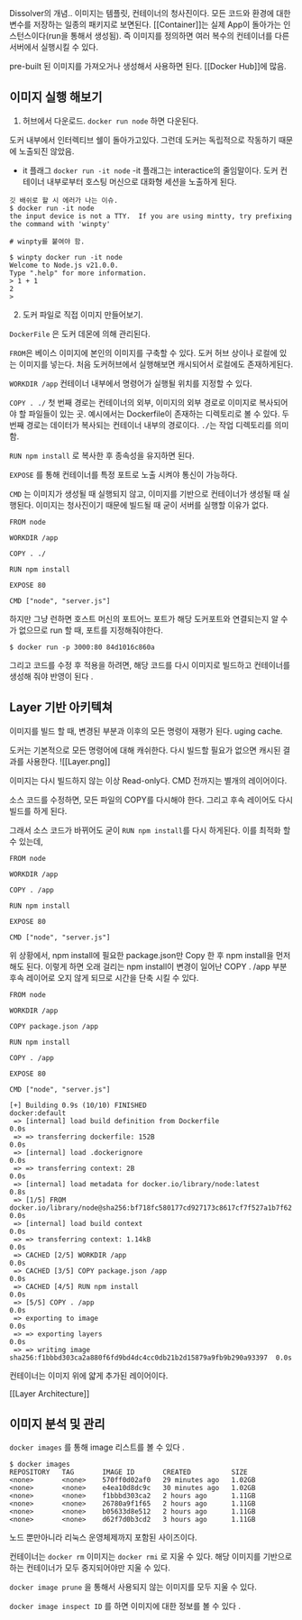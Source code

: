 
Dissolver의 개념.. 
이미지는 템플릿, 컨테이너의 청사진이다. 모든 코드와 환경에 대한 변수를 저장하는 일종의 패키지로 보면된다. 
[[Container]]는 실제 App이 돌아가는 인스턴스이다(run을 통해서 생성됨). 즉 이미지를 정의하면 여러 복수의 컨테이너를 다른 서버에서 실행시킬 수 있다. 

pre-built 된 이미지를 가져오거나 생성해서 사용하면 된다. 
[[Docker Hub]]에 많음. 

## 이미지 실행 해보기

1. 허브에서 다운로드. 
`docker run node` 하면 다운된다. 

도커 내부에서 인터렉티브 쉘이 돌아가고있다. 그런데 도커는 독립적으로 작동하기 때문에 노출되진 않았음. 

-  it 플래그
`docker run -it node` -it 플래그는 interactice의 줄임말이다.  도커 컨테이너 내부로부터 호스팅 머신으로 대화형 세션을 노출하게 된다. 


```
깃 배쉬로 할 시 에러가 나는 이슈.
$ docker run -it node
the input device is not a TTY.  If you are using mintty, try prefixing the command with 'winpty'

# winpty를 붙여야 함. 

$ winpty docker run -it node
Welcome to Node.js v21.0.0.
Type ".help" for more information.
> 1 + 1
2
>

```

2. 도커 파일로 직접 이미지 만들어보기.

`DockerFile` 은 도커 데몬에 의해 관리된다. 

`FROM`은 베이스 이미지에 본인의 이미지를 구축할 수 있다. 도커 허브 상이나 로컬에 있는 이미지를 넣는다.
처음 도커허브에서 실행해보면 캐시되어서 로컬에도 존재하게된다. 

`WORKDIR /app` 컨테이너 내부에서 명령어가 실행될 위치를 지정할 수 있다.

`COPY . ./` 
첫 번째 경로는 컨테이너의 외부, 이미지의 외부 경로로 이미지로 복사되어야 할 파일들이 있는 곳. 
예시에서는 Dockerfile이 존재하는 디렉토리로 볼 수 있다. 
두 번째 경로는 데이터가 복사되는 컨테이너 내부의 경로이다.  `./`는 작업 디렉토리를 의미함. 

`RUN npm install` 로 복사한 후 종속성을 유지하면 된다. 

`EXPOSE` 를 통해 컨테이너를 특정 포트로 노출 시켜야 통신이 가능하다.

`CMD` 는 이미지가 생성될 때 실행되지 않고, 이미지를 기반으로 컨테이너가 생성될 때 실행된다. 이미지는 청사진이기 때문에 빌드될 때 굳이 서버를 실행할 이유가 없다. 
```
FROM node

WORKDIR /app  

COPY . ./

RUN npm install

EXPOSE 80

CMD ["node", "server.js"]
```


하지만 그냥 런하면 호스트 머신의 포트어느 포트가 해당 도커포트와 연결되는지 알 수가 없으므로 run 할 때, 포트를 지정해줘야한다. 

`$ docker run -p 3000:80 84d1016c860a`


그리고 코드를 수정 후 적용을 하려면, 해당 코드를 다시 이미지로 빌드하고 컨테이너를 생성해 줘야 반영이 된다 .


## Layer 기반 아키텍쳐

이미지를 빌드 할 때, 변경된 부분과 이후의 모든 명령이 재평가 된다. 
uging cache.

도커는 기본적으로 모든 명령어에 대해 캐쉬한다. 다시 빌드할 필요가 없으면 캐시된 결과를 사용한다. 
![[Layer.png]]

이미지는 다시 빌드하지 않는 이상 Read-only다. 
CMD 전까지는 별개의 레이어이다. 

소스 코드를 수정하면, 모든 파일의 COPY를 다시해야 한다. 그리고 후속 레이어도 다시 빌드를 하게 된다. 

그래서 소스 코드가 바뀌어도  굳이
`RUN npm install`를 다시 하게된다. 이를 최적화 할 수 있는데, 

```
FROM node

WORKDIR /app

COPY . /app

RUN npm install

EXPOSE 80

CMD ["node", "server.js"]
```
위 상황에서, npm install에 필요한 package.json만 Copy 한 후 npm install을 먼저 해도 된다. 이렇게 하면 오래 걸리는 npm install이 변경이 일어난 COPY . /app 부분 후속 레이어로 오지 않게 되므로 시간을 단축 시킬 수 있다.
```
FROM node

WORKDIR /app

COPY package.json /app

RUN npm install

COPY . /app

EXPOSE 80

CMD ["node", "server.js"]
```


```
[+] Building 0.9s (10/10) FINISHED                                           docker:default
 => [internal] load build definition from Dockerfile                                   0.0s
 => => transferring dockerfile: 152B                                                   0.0s 
 => [internal] load .dockerignore                                                      0.0s 
 => => transferring context: 2B                                                        0.0s 
 => [internal] load metadata for docker.io/library/node:latest                         0.8s 
 => [1/5] FROM docker.io/library/node@sha256:bf718fc580177cd927173c8617cf7f527a1b7f62  0.0s
 => [internal] load build context                                                      0.0s 
 => => transferring context: 1.14kB                                                    0.0s 
 => CACHED [2/5] WORKDIR /app                                                          0.0s 
 => CACHED [3/5] COPY package.json /app                                                0.0s 
 => CACHED [4/5] RUN npm install                                                       0.0s 
 => [5/5] COPY . /app                                                                  0.0s 
 => exporting to image                                                                 0.0s 
 => => exporting layers                                                                0.0s 
 => => writing image sha256:f1bbbd303ca2a880f6fd9bd4dc4cc0db21b2d15879a9fb9b290a93397  0.0s
```

컨테이너는 이미지 위에 얇게 추가된 레이어이다. 


[[Layer Architecture]]


## 이미지 분석 및 관리

`docker images` 를 통해 image 리스트를 볼 수 있다 .

```
$ docker images
REPOSITORY   TAG       IMAGE ID       CREATED          SIZE
<none>       <none>    570ff0d02af0   29 minutes ago   1.02GB
<none>       <none>    e4ea10d8dc9c   30 minutes ago   1.02GB
<none>       <none>    f1bbbd303ca2   2 hours ago      1.11GB
<none>       <none>    26780a9f1f65   2 hours ago      1.11GB
<none>       <none>    b05633d8e512   2 hours ago      1.11GB
<none>       <none>    d62f7d0b3cd2   3 hours ago      1.11GB
```

노드 뿐만아니라 리눅스 운영체제까지 포함된 사이즈이다.

컨테이너는 `docker rm`  이미지는 `docker rmi` 로 지울 수 있다. 
해당 이미지를 기반으로하는 컨테이너가 모두 중지되어야만 지울 수 있다. 

`docker image prune` 을 통해서 사용되지 않는 이미지를 모두 지울 수 있다. 

`docker image inspect ID` 를 하면 이미지에 대한 정보를 볼 수 있다 .

